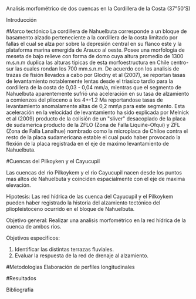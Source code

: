 Analisis morfométrico de dos cuencas en la Cordillera de la Costa (37°50'S)

Introducción

#Marco tectónico
La cordillera de Nahuelbuta corresponde a un bloque de basamento alzado perteneciente a la cordillera de la costa limitado por fallas el cual se alza por sobre la depresión central en su flanco este y la plataforma marina emergida de Arauco al oeste. Posee una morfologia de meseta de bajo relieve con forma de domo cuya altura promedio de 1300 m.s.n.m duplica las alturas tipicas de esta morfoestructura en Chile centro-sur las cuales rondan los 700 mm.s.n.m. De acuerdo con los analisis de trazas de fisión llevados a cabo por Glodny et al (2007), se reportan tasas de levantamiento notablemente lentas desde el triasico tardio para la cordillera de la costa de 0,03 - 0,04 mm/a, mientras que el segmento de Nahuelbuta aparentemente sufrió una aceleración en su tasa de alzamiento a comienzos del plioceno a los 4+-1.2 Ma reportandose tasas de levantamiento anomalamente altas de 0,2 mm\a para este segmento. Esta aceleración en la velocidad de levantamiento ha sido explicada por Melnick et al (2009) producto de la colisión de un "sliver" desacoplado de la placa de sudamerica producto de la ZFLO (Zona de Falla Liquiñe-Ofqui) y ZFL (Zona de Falla Lanalhue) nombrado como la microplaca de Chiloe contra el resto de la placa sudamericana estable el cual pudo haber provocado la flexión de la placa registrada en el eje de maximo levantamiento de Nahuelbuta.

#Cuencas del Pilkoyken y el Cayucupil

Las cuencas del rio Pilkoykem y el rio Cayucupil nacen desde los puntos mas altos de Nahuelbuta y coinciden espacialmente con el eje de maxima elevación.

Hipotesis: Las red hídrica de las cuenca del Cayucupil y el Pilkoykem pueden haber registrado la historia del alzamiento tectónico del pliopleistoceno ocurrido en el bloque de Nahuelbuta.

Objetivo general: Realizar una analisis morfométrico en la red hídrica de la cuenca de ambos rios.

Objetivos especificos:
1) Identificar las distintas terrazas fluviales.
2) Evaluar la respuesta de la red de drenaje al alzamiento.

#Metodologias
Elaboración de perfiles longitudinales


#Resultados

Bibliografia

